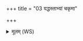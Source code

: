 +++
title = "03 यद्धस्ताभ्यां चकृमा"

+++
<details><summary>मूलम् (WS)</summary>

यद्धस्ताभ्यां चकृमा किल्विषाण्यक्षाणामक्तमुपलप्समानाः । ।  
उग्रम्पश्ये उग्रजितौ तदद्याप्सरसावनु दत्तामृणं नः ॥ ३ ॥
</details>